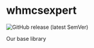 # whmcsexpert
![GitHub release (latest SemVer)](https://shields.eunarede.com/github/v/release/whmcsexpert/whmcsexpert)

Our base library
